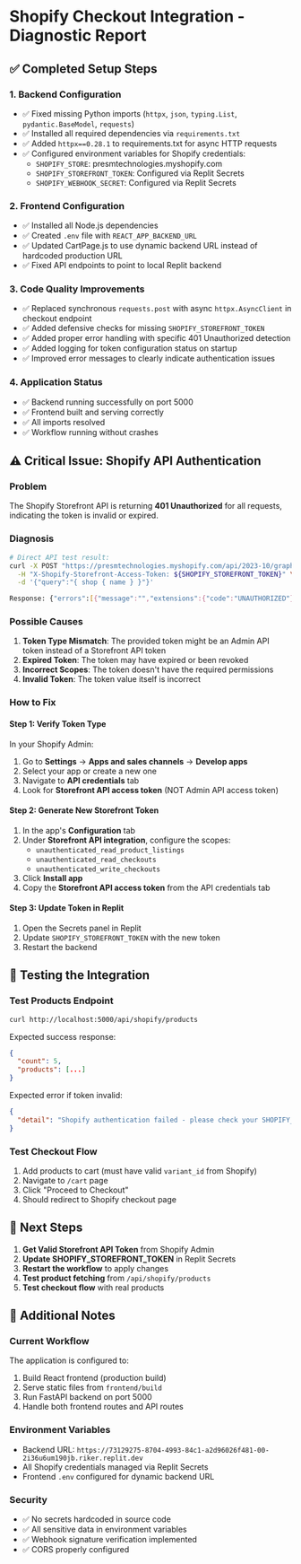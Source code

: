 # Shopify Checkout Integration - Diagnostic Report

## ✅ Completed Setup Steps

### 1. Backend Configuration
- ✅ Fixed missing Python imports (`httpx`, `json`, `typing.List`, `pydantic.BaseModel`, `requests`)
- ✅ Installed all required dependencies via `requirements.txt`
- ✅ Added `httpx==0.28.1` to requirements.txt for async HTTP requests
- ✅ Configured environment variables for Shopify credentials:
  - `SHOPIFY_STORE`: presmtechnologies.myshopify.com
  - `SHOPIFY_STOREFRONT_TOKEN`: Configured via Replit Secrets
  - `SHOPIFY_WEBHOOK_SECRET`: Configured via Replit Secrets

### 2. Frontend Configuration
- ✅ Installed all Node.js dependencies
- ✅ Created `.env` file with `REACT_APP_BACKEND_URL`
- ✅ Updated CartPage.js to use dynamic backend URL instead of hardcoded production URL
- ✅ Fixed API endpoints to point to local Replit backend

### 3. Code Quality Improvements
- ✅ Replaced synchronous `requests.post` with async `httpx.AsyncClient` in checkout endpoint
- ✅ Added defensive checks for missing `SHOPIFY_STOREFRONT_TOKEN`
- ✅ Added proper error handling with specific 401 Unauthorized detection
- ✅ Added logging for token configuration status on startup
- ✅ Improved error messages to clearly indicate authentication issues

### 4. Application Status
- ✅ Backend running successfully on port 5000
- ✅ Frontend built and serving correctly
- ✅ All imports resolved
- ✅ Workflow running without crashes

## ⚠️ Critical Issue: Shopify API Authentication

### Problem
The Shopify Storefront API is returning **401 Unauthorized** for all requests, indicating the token is invalid or expired.

### Diagnosis
```bash
# Direct API test result:
curl -X POST "https://presmtechnologies.myshopify.com/api/2023-10/graphql.json" \
  -H "X-Shopify-Storefront-Access-Token: ${SHOPIFY_STOREFRONT_TOKEN}" \
  -d '{"query":"{ shop { name } }"}'

Response: {"errors":[{"message":"","extensions":{"code":"UNAUTHORIZED"}}]}
```

### Possible Causes

1. **Token Type Mismatch**: The provided token might be an Admin API token instead of a Storefront API token
2. **Expired Token**: The token may have expired or been revoked
3. **Incorrect Scopes**: The token doesn't have the required permissions
4. **Invalid Token**: The token value itself is incorrect

### How to Fix

#### Step 1: Verify Token Type
In your Shopify Admin:
1. Go to **Settings** → **Apps and sales channels** → **Develop apps**
2. Select your app or create a new one
3. Navigate to **API credentials** tab
4. Look for **Storefront API access token** (NOT Admin API access token)

#### Step 2: Generate New Storefront Token
1. In the app's **Configuration** tab
2. Under **Storefront API integration**, configure the scopes:
   - `unauthenticated_read_product_listings`
   - `unauthenticated_read_checkouts`
   - `unauthenticated_write_checkouts`
3. Click **Install app**
4. Copy the **Storefront API access token** from the API credentials tab

#### Step 3: Update Token in Replit
1. Open the Secrets panel in Replit
2. Update `SHOPIFY_STOREFRONT_TOKEN` with the new token
3. Restart the backend

## 🧪 Testing the Integration

### Test Products Endpoint
```bash
curl http://localhost:5000/api/shopify/products
```

Expected success response:
```json
{
  "count": 5,
  "products": [...]
}
```

Expected error if token invalid:
```json
{
  "detail": "Shopify authentication failed - please check your SHOPIFY_STOREFRONT_TOKEN"
}
```

### Test Checkout Flow
1. Add products to cart (must have valid `variant_id` from Shopify)
2. Navigate to `/cart` page
3. Click "Proceed to Checkout"
4. Should redirect to Shopify checkout page

## 📝 Next Steps

1. **Get Valid Storefront API Token** from Shopify Admin
2. **Update SHOPIFY_STOREFRONT_TOKEN** in Replit Secrets
3. **Restart the workflow** to apply changes
4. **Test product fetching** from `/api/shopify/products`
5. **Test checkout flow** with real products

## 🔧 Additional Notes

### Current Workflow
The application is configured to:
1. Build React frontend (production build)
2. Serve static files from `frontend/build`
3. Run FastAPI backend on port 5000
4. Handle both frontend routes and API routes

### Environment Variables
- Backend URL: `https://73129275-8704-4993-84c1-a2d96026f481-00-2i36u6um190jb.riker.replit.dev`
- All Shopify credentials managed via Replit Secrets
- Frontend `.env` configured for dynamic backend URL

### Security
- ✅ No secrets hardcoded in source code
- ✅ All sensitive data in environment variables
- ✅ Webhook signature verification implemented
- ✅ CORS properly configured
